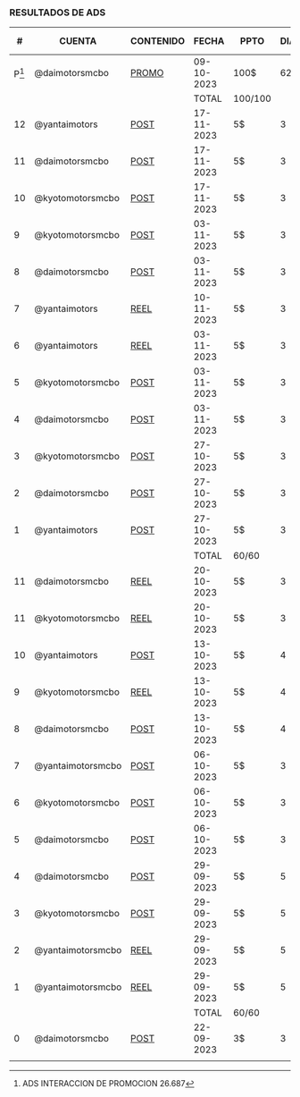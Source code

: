 ### RESULTADOS DE ADS
| # | CUENTA | CONTENIDO | FECHA | PPTO | DIAS | IMPRES | ALCANCE | V. PERFIL | LIKES | N. SEG. |
| --- | --- | --- | --- | --- | --- | --- | --- | --- | --- | --- |
| P[^3] | @daimotorsmcbo | [PROMO](https://www.instagram.com/p/CyLjzkqOqdo/) | 09-10-2023 | 100$ | 62 | 251.411 | 81.291 | 231 | 154 | 41 |
|  |  |  | TOTAL | 100$/100$ |  |  |  |  |  |  |
| 12 | @yantaimotors | [POST](https://www.instagram.com/p/CzuV4-OOQq2/) | 17-11-2023 | 5$ | 3 | 10.375 | 6.533 | 440 | 77 | 73 |
| 11 | @daimotorsmcbo | [POST](https://www.instagram.com/p/CzwV4JkOvHk/) | 17-11-2023 | 5$ | 3 | 7.470 | 4.924 | 146 | 37 | 23 |
| 10 | @kyotomotorsmcbo | [POST](https://www.instagram.com/p/Czwa-xfRInE/) | 17-11-2023 | 5$ | 3 | 8.398 | 5.866 | 144 | 39 | 24 |
| 9 | @kyotomotorsmcbo | [POST](https://www.instagram.com/p/CzeHxReMT6E/) | 03-11-2023 | 5$ | 3 | 64.277 | 35.623 | 0 | 17 | 0 |
| 8 | @daimotorsmcbo | [POST](https://www.instagram.com/p/CzeCNb1OHwb/) | 03-11-2023 | 5$ | 3 | 60.843 | 32.704 | 2 | 14 | 1 |
| 7 | @yantaimotors | [REEL](https://www.instagram.com/p/CzcHMXHO5eT/) | 10-11-2023 | 5$ | 3 | 66.794 | 29.520 | 2 | 25 | 2 |
| 6 | @yantaimotors | [REEL](https://www.instagram.com/p/CzHskNpO6IA) | 03-11-2023 | 5$ | 3 | 62.458 | 34.688 | 8 | 151 | 8 |
| 5 | @kyotomotorsmcbo | [POST](https://www.instagram.com/p/CzJ9Pm_RSIR) | 03-11-2023 | 5$ | 3 | 62.398 | 34.191 | 2 | 23 | 0 |
| 4 | @daimotorsmcbo | [POST](https://www.instagram.com/p/CzJ9ZSTOiQp/) | 03-11-2023 | 5$ | 3 | 57.659 | 34.191 | 1 | 16 | 0 |
| 3 | @kyotomotorsmcbo | [POST](https://www.instagram.com/p/Cy3tq0ZR00M) | 27-10-2023 | 5$ | 3 | 112.506 | 53.110 | 5 | 44 | 1 |
| 2 | @daimotorsmcbo | [POST](https://www.instagram.com/p/Cy0sNxMuutH/) | 27-10-2023 | 5$ | 3 | 63.714 | 58.891 | 4 | 38 | 2 |
| 1 | @yantaimotors | [POST](https://www.instagram.com/p/Cy1cmk6OcQy) | 27-10-2023 | 5$ | 3 | 75.760 | 31.321 | 4 | 21 | 2 |
|  |  |  | TOTAL | 60$/60$ |  |  |  |  |  |  |
| 11 | @daimotorsmcbo | [REEL](https://www.instagram.com/p/CygKtnNuhq0/) | 20-10-2023 | 5$ | 3 | 7.337 | 5.201 | 119 | 41 | 39 |
| 11 | @kyotomotorsmcbo | [REEL](https://www.instagram.com/p/Cyn1fkTu5K5/) | 20-10-2023 | 5$ | 3 | 9.267 | 5.990 | 131 | 68 | 30 |
| 10 | @yantaimotors | [POST](https://www.instagram.com/p/CyWwCMDoZdR/) | 13-10-2023 | 5$ | 4 | 8.945 | 5.879 | 145 | 69 | 23 |
| 9 | @kyotomotorsmcbo | [REEL](https://www.instagram.com/p/CyWP5y8sHIp/) | 13-10-2023 | 5$ | 4 | 7.474 | 5.080 | 123 | 73 | 23 |
| 8 | @daimotorsmcbo | [POST](https://www.instagram.com/p/CyWOc13Oi9c/) | 13-10-2023 | 5$ | 4 | 6.258 | 4.754 | 53 | 21 | 5 |
| 7 | @yantaimotorsmcbo | [POST](https://www.instagram.com/p/Cx_NB1AuQHC/) | 06-10-2023 | 5$ | 3 | 10.961 | 7.687 | 157 | 50 | 31 |
| 6 | @kyotomotorsmcbo | [POST](https://www.instagram.com/p/CyEHG0QLOUV/) | 06-10-2023 | 5$ | 3 | 13.357 | 10.356 | 210 | 78 | 56 |
| 5 | @daimotorsmcbo | [POST](https://www.instagram.com/p/CyD4X-6IqMP/) | 06-10-2023 | 5$ | 3 | 8.140 | 5.869 | 129 | 75 | 29 |
| 4 | @daimotorsmcbo | [POST](https://www.instagram.com/p/CxyXBV5rltp/) | 29-09-2023 | 5$ | 5 | 8.692 | 5.678 | 130 | 36 | 28 |
| 3 | @kyotomotorsmcbo | [POST](https://www.instagram.com/p/CxyNXkHxEUj/) | 29-09-2023 | 5$ | 5 | 10.300 | 7.049 | 57 | 19 | 7 |
| 2 | @yantaimotorsmcbo | [REEL](https://www.instagram.com/p/CxxwlYDOU70/) | 29-09-2023 | 5$ | 5 | 4.537 | 3.308 | 56 | 45 |38 |
| 1 | @yantaimotorsmcbo | [REEL](https://www.instagram.com/p/CxvO6ipOqQR/) | 29-09-2023 | 5$ | 5 | 6.787 | 5.765 | 232 | 67 | 38 |
|  |  |  | TOTAL | 60$/60$ |  |  |  |  |  |  |
| 0 | @daimotorsmcbo | [POST](https://www.instagram.com/p/Cxf7gVgO8tD/) | 22-09-2023 | 3$ | 3 | 3.614 | 2.845 | 51 | 28 | 8 |
|  |  |  |  |  |  |  |  |  |  |  |

[^3]: ADS INTERACCION DE PROMOCION 26.687
[^1]: ESTADISTICAS CON ERROR POR PARTE DE IG
[^2]: SIN INFORMACION O NO APLICA

